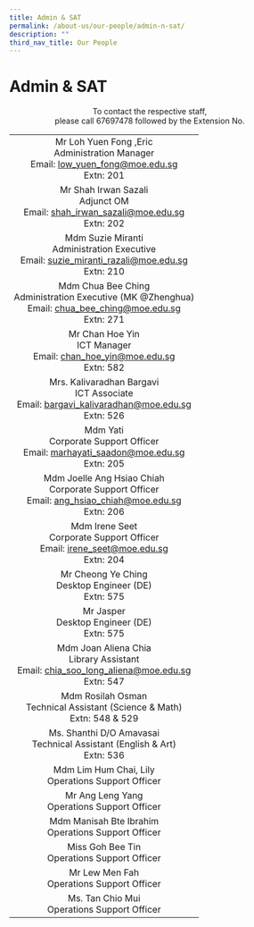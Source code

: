 ```yaml
---
title: Admin & SAT
permalink: /about-us/our-people/admin-n-sat/
description: ""
third_nav_title: Our People
---
```

# Admin & SAT

<center>To contact the respective staff,<br>please call 67697478 followed by the Extension No.</center>

| |
|:---:|
| Mr Loh Yuen Fong ,Eric<br>Administration Manager<br>Email: [low_yuen_fong@moe.edu.sg](mailto:low_yuen_fong@moe.edu.sg)<br>Extn: 201 |
| Mr Shah Irwan Sazali<br>Adjunct OM<br>Email: [shah_irwan_sazali@moe.edu.sg](mailto:shah_irwan_sazali@moe.edu.sg)<br>Extn: 202 |
| Mdm Suzie Miranti<br>Administration Executive<br>Email: [suzie_miranti_razali@moe.edu.sg](mailto:suzie_miranti_razali@moe.edu.sg)<br>Extn: 210 |
| Mdm Chua Bee Ching<br>Administration Executive (MK @Zhenghua)<br>Email: [chua_bee_ching@moe.edu.sg](mailto:chua_bee_ching@moe.edu.sg)<br>Extn: 271 |
| Mr Chan Hoe Yin<br>ICT Manager<br>Email: [chan_hoe_yin@moe.edu.sg](mailto:chan_hoe_yin@moe.edu.sg)<br>Extn: 582 |
| Mrs. Kalivaradhan Bargavi<br>ICT Associate<br>Email: [bargavi_kalivaradhan@moe.edu.sg](mailto:bargavi_kalivaradhan@moe.edu.sg)<br>Extn: 526 |
| Mdm Yati<br>Corporate Support Officer<br>Email: [marhayati_saadon@moe.edu.sg](mailto:marhayati_saadon@moe.edu.sg)<br>Extn: 205 |
|    Mdm Joelle Ang Hsiao Chiah<br>Corporate Support Officer<br>Email: [ang_hsiao_chiah@moe.edu.sg](mailto:ang_hsiao_chiah@moe.edu.sg)<br>Extn: 206   |
|Mdm Irene Seet<br>Corporate Support Officer<br>Email: [irene_seet@moe.edu.sg](mailto:irene_seet@moe.edu.sg)<br>Extn: 204
| Mr Cheong Ye Ching<br>Desktop Engineer (DE)<br>Extn: 575 |
| Mr Jasper<br>Desktop Engineer (DE)<br>Extn: 575 |
| Mdm Joan Aliena Chia<br>Library Assistant<br>Email: [chia_soo_long_aliena@moe.edu.sg](mailto:chia_soo_long_aliena@moe.edu.sg)<br>Extn: 547 |
| Mdm Rosilah Osman<br>Technical Assistant (Science & Math)<br>Extn: 548 & 529 |
| Ms. Shanthi D/O Amavasai<br>Technical Assistant (English & Art)<br>Extn: 536 |
| Mdm Lim Hum Chai, Lily<br>Operations Support Officer |
| Mr Ang Leng Yang<br>Operations Support Officer |
| Mdm Manisah Bte Ibrahim<br>Operations Support Officer |
| Miss Goh Bee Tin<br>Operations Support Officer |
| Mr Lew Men Fah<br>Operations Support Officer |
| Ms. Tan Chio Mui<br>Operations Support Officer |